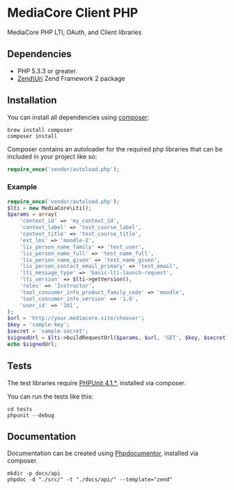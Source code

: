 # MediaCore Client PHP #

MediaCore PHP LTI, OAuth, and Client libraries

## Dependencies ##

- PHP 5.3.3 or greater.
- [Zend\Uri](http://framework.zend.com/manual/2.3/en/modules/zend.uri.html) Zend Framework 2 package


## Installation ##

You can install all dependencies using [composer](https://getcomposer.org/):

```
brew install composer
composer install
```

Composer contains an autoloader for the required php libraries that can be included in your project like so:

``` php
require_once('vendor/autoload.php');
```

### Example ###

``` php
require_once('vendor/autoload.php');
$lti = new MediaCore\Lti();
$params = array(
	'context_id' => 'my_context_id',
	'context_label' => 'test_course_label',
	'context_title' => 'test_course_title',
	'ext_lms' => 'moodle-2',
	'lis_person_name_family' => 'test_user',
	'lis_person_name_full' => 'test_name_full',
	'lis_person_name_given' => 'test_name_given',
	'lis_person_contact_email_primary' => 'test_email',
	'lti_message_type' => 'basic-lti-launch-request',
	'lti_version' => $lti->getVersion(),
	'roles' => 'Instructor',
	'tool_consumer_info_product_family_code' => 'moodle',
	'tool_consumer_info_version' => '1.0',
	'user_id' => '101',
);
$url = 'http://your.mediacore.site/chooser';
$key = 'sample-key';
$secret = 'sample-secret';
$signedUrl = $lti->buildRequestUrl($params, $url, 'GET', $key, $secret);
echo $signedUrl;
```

## Tests ##

The test libraries require [PHPUnit 4.1.*](http://phpunit.de/), installed via composer.

You can run the tests like this:

```
cd tests
phpunit --debug
```

## Documentation ##

Documentation can be created using [Phpdocumentor](http://www.phpdoc.org/), installed via composer.

```
mkdir -p docs/api
phpdoc -d "./src/" -t "./docs/api/" --template="zend"
```
